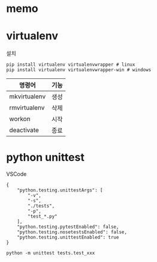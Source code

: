 # memo

# virtualenv
설치
```
pip install virtualenv virtualenvwrapper # linux  
pip install virtualenv virtualenvwrapper-win # windows  
```

|명령어|기능|
|---|---|
|mkvirtualenv|생성|
|rmvirtualenv|삭제|
|workon|시작|
|deactivate|종료|


# python unittest
VSCode 
```
{
    "python.testing.unittestArgs": [
        "-v",
        "-s",
        "./tests",
        "-p",
        "test_*.py"
    ],
    "python.testing.pytestEnabled": false,
    "python.testing.nosetestsEnabled": false,
    "python.testing.unittestEnabled": true
}
```
```
python -m unittest tests.test_xxx
```
